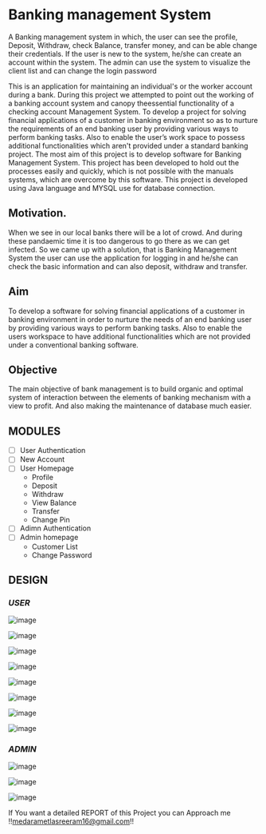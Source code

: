 # Banking management System 
 A Banking management system in which, the user can see the profile, Deposit, Withdraw, check Balance, transfer money, and can be able change their credentials. If the user is new to the system, he/she can create an account within the system. The admin can use the system to visualize the client list and can change the login password

This is an application for maintaining an individual's or the worker account during a bank. During this project we attempted to point out the working of a banking account system and canopy theessential functionality of a checking account Management System. To develop a project for solving financial applications of a customer in banking environment so as to nurture the requirements of an end banking user by providing various ways to perform banking tasks. Also to enable the user’s work space to possess additional functionalities which aren't provided under a standard banking project. The most aim of this project is to develop software for Banking Management System. This project has been developed to hold out the processes easily and quickly, which is not possible with the manuals systems, which are overcome by this software. This project is developed using Java language and MYSQL use for database connection. 

## Motivation.
When we see in our local banks there will be a lot of crowd. And during these pandaemic time it is too dangerous to go there as we can get infected. So we came up with a solution, that is Banking Management System the user can use the application for logging in and he/she can check the basic information and can also deposit, withdraw and transfer.

## Aim
To develop a software for solving financial applications of a customer in banking environment in order to nurture the needs of an end banking user by providing various ways to perform banking tasks. Also to enable the users workspace to have additional functionalities which are not provided under a conventional banking software.

## Objective
The main objective of bank management is to build organic and optimal system of interaction between the elements of banking mechanism with a view to profit. And also making the maintenance of database much easier.

## MODULES
- [ ] User Authentication
- [ ] New Account
- [ ] User Homepage
    * Profile
    * Deposit
    * Withdraw
    * View Balance
    * Transfer
    * Change Pin
 - [ ] Adimn Authentication
 - [ ] Admin homepage
    * Customer List
    * Change Password
    

## DESIGN

### *USER*

![image](https://user-images.githubusercontent.com/59334770/211003619-320d9cd1-c3d3-4e6a-94f8-5981bec6e460.png)

![image](https://user-images.githubusercontent.com/59334770/211004570-efda1171-db8f-4900-9887-e5be266b114e.png)

![image](https://user-images.githubusercontent.com/59334770/211004620-91d67edf-84cf-4c2e-9a87-ffb8c9379e13.png)

![image](https://user-images.githubusercontent.com/59334770/211004672-71dc90f8-ab74-4a47-99a8-6ebbbf5cadfa.png)

![image](https://user-images.githubusercontent.com/59334770/211004694-50a3005e-2847-4f1b-ba63-7b5bdf6e627e.png)

![image](https://user-images.githubusercontent.com/59334770/211004725-f2e5a946-bd9b-4bdf-981c-1b5d643f1df3.png)

![image](https://user-images.githubusercontent.com/59334770/211004754-00591237-6884-41e0-8763-bd193cd8509a.png)

![image](https://user-images.githubusercontent.com/59334770/211004776-86393a65-0304-4bf6-86d8-719b24858e1d.png)

### *ADMIN*

![image](https://user-images.githubusercontent.com/59334770/211004838-bb8f1024-462e-481f-a470-8d0e66f9e7c5.png)

![image](https://user-images.githubusercontent.com/59334770/211004872-b81ac055-98b3-4080-9bf6-4339de74b803.png)

![image](https://user-images.githubusercontent.com/59334770/211004888-1047c154-98c4-49d6-aa0b-0a0f51949565.png)


If You want a detailed REPORT of this Project you can Approach me !!medarametlasreeram16@gmail.com!!


